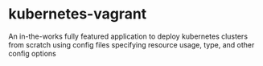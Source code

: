 # kubernetes-vagrant

An in-the-works fully featured application to deploy kubernetes clusters from scratch using config files specifying resource usage, type, and other config options
